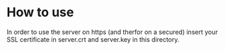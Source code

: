# How to use #

In order to use the server on https (and therfor on a secured) insert your SSL certificate in server.crt and server.key in this directory.